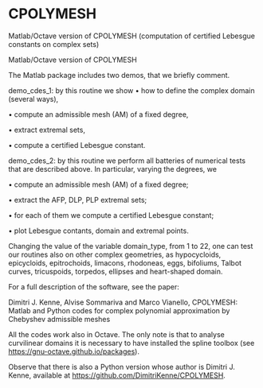 # CPOLYMESH
Matlab/Octave version of CPOLYMESH (computation of certified Lebesgue constants on complex sets)

Matlab/Octave version of CPOLYMESH

The Matlab package includes two demos, that we briefly comment.

demo_cdes_1: by this routine we show
• how to define the complex domain (several ways),

• compute an admissible mesh (AM) of a fixed degree,

• extract extremal sets,

• compute a certified Lebesgue constant.

demo_cdes_2: by this routine we perform all batteries of numerical tests that are described above.
In particular, varying the degrees, we

• compute an admissible mesh (AM) of a fixed degree;

• extract the AFP, DLP, PLP extremal sets;

• for each of them we compute a certified Lebesgue constant;

• plot Lebesgue contants, domain and extremal points.

Changing the value of the variable domain_type, from 1 to 22, one can test our routines also on other complex geometries, as hypocycloids, epicycloids, epitrochoids, limacons, rhodoneas, eggs, bifoliums, Talbot curves, tricuspoids, torpedos, ellipses and heart-shaped domain.

For a full description of the software, see the paper:

Dimitri J. Kenne, Alvise Sommariva and Marco Vianello, CPOLYMESH: Matlab and Python codes for complex polynomial approximation by Chebyshev admissible meshes

All the codes work also in Octave. The only note is that to analyse curvilinear domains it is
necessary to have installed the spline toolbox (see https://gnu-octave.github.io/packages).

Observe that there is also a Python version whose author is Dimitri J. Kenne, available at https://github.com/DimitriKenne/CPOLYMESH.
